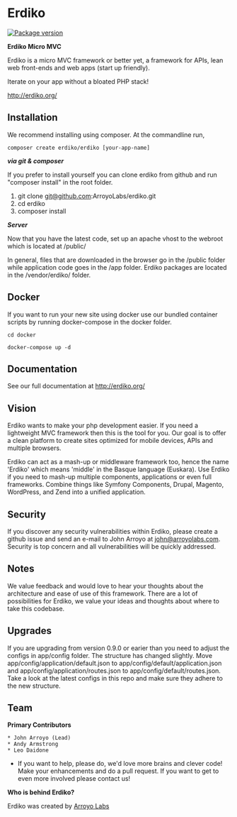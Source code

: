 Erdiko
=======

[![Package version](https://img.shields.io/packagist/v/erdiko/erdiko.svg?style=flat-square)](https://packagist.org/packages/erdiko/erdiko)

**Erdiko Micro MVC**

Erdiko is a micro MVC framework or better yet, a framework for APIs, lean web front-ends and web apps (start up friendly).

Iterate on your app without a bloated PHP stack!

http://erdiko.org/


Installation
------------

We recommend installing using composer.  At the commandline run,

	composer create erdiko/erdiko [your-app-name]

***via git & composer***

If you prefer to install yourself you can clone erdiko from github and run "composer install" in the root folder.

1. git clone git@github.com:ArroyoLabs/erdiko.git
2. cd erdiko
3. composer install

***Server***

Now that you have the latest code, set up an apache vhost to the webroot which is located at /public/

In general, files that are downloaded in the browser go in the /public folder while application code goes in the /app folder.  Erdiko packages are located in the /vendor/erdiko/ folder.


Docker
------

If you want to run your new site using docker use our bundled container scripts by running docker-compose in the docker folder.

	cd docker

	docker-compose up -d


Documentation
-------------

See our full documentation at http://erdiko.org/


Vision
------

Erdiko wants to make your php development easier. If you need a lightweight MVC framework then this is the tool for you. Our goal is to offer a clean platform to create sites optimized for mobile devices, APIs and multiple browsers.

Erdiko can act as a mash-up or middleware framework too, hence the name 'Erdiko' which means 'middle' in the Basque language (Euskara). Use Erdiko if you need to mash-up multiple components, applications or even full frameworks. Combine things like Symfony Components, Drupal, Magento, WordPress, and Zend into a unified application.


Security 
--------

If you discover any security vulnerabilities within Erdiko, please create a github issue and send an e-mail to John Arroyo at john@arroyolabs.com. Security is top concern and all vulnerabilities will be quickly addressed.


Notes
-----

We value feedback and would love to hear your thoughts about the architecture and ease of use of this framework.  There are a lot of possibilities for Erdiko, we value your ideas and thoughts about where to take this codebase.


Upgrades
--------

If you are upgrading from version 0.9.0 or earier than you need to adjust the configs in app/config folder.  The structure has changed slightly.  Move app/config/application/default.json to app/config/default/application.json and app/config/application/routes.json to app/config/default/routes.json.  Take a look at the latest configs in this repo and make sure they adhere to the new structure.


Team
----

**Primary Contributors**

    * John Arroyo (Lead)
    * Andy Armstrong
    * Leo Daidone

* If you want to help, please do, we'd love more brains and clever code!  Make your enhancements and do a pull request.  If you want to get to even more involved please contact us!

**Who is behind Erdiko?**

Erdiko was created by [Arroyo Labs](http://arroyolabs.com)
